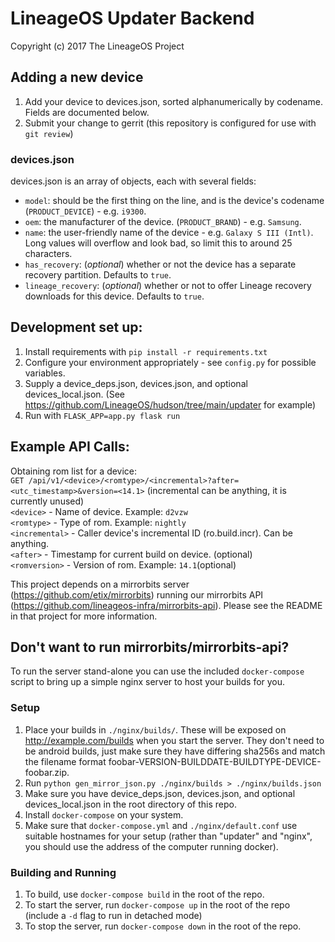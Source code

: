 LineageOS Updater Backend
=======================
Copyright (c) 2017 The LineageOS Project<br>

Adding a new device
---
1. Add your device to devices.json, sorted alphanumerically by codename. Fields are documented below.
2. Submit your change to gerrit (this repository is configured for use with `git review`)

### devices.json
devices.json is an array of objects, each with several fields:

* `model`: should be the first thing on the line, and is the device's codename (`PRODUCT_DEVICE`) - e.g. `i9300`.
* `oem`: the manufacturer of the device. (`PRODUCT_BRAND`) - e.g. `Samsung`.
* `name`: the user-friendly name of the device - e.g. `Galaxy S III (Intl)`. Long values will overflow and look bad,
so limit this to around 25 characters.
* `has_recovery`: (*optional*) whether or not the device has a separate recovery partition. Defaults to `true`.
* `lineage_recovery`: (*optional*) whether or not to offer Lineage recovery downloads for this device. Defaults to `true`.

Development set up:
---
1. Install requirements with `pip install -r requirements.txt`
2. Configure your environment appropriately - see `config.py` for possible variables.
3. Supply a device_deps.json, devices.json, and optional devices_local.json. (See https://github.com/LineageOS/hudson/tree/main/updater for example) 
4. Run with `FLASK_APP=app.py flask run`


Example API Calls:
---
Obtaining rom list for a device:<br>
`GET /api/v1/<device>/<romtype>/<incremental>?after=<utc_timestamp>&version=<14.1>` (incremental can be anything, it is currently unused)<br>
`<device>` - Name of device. Example: `d2vzw`<br>
`<romtype>` - Type of rom. Example: `nightly`<br>
`<incremental>` - Caller device's incremental ID (ro.build.incr). Can be anything. <br>
`<after>` - Timestamp for current build on device. (optional) <br>
`<romversion>` - Version of rom. Example: `14.1`(optional)<br>


This project depends on a mirrorbits server (https://github.com/etix/mirrorbits) running our mirrorbits API (https://github.com/lineageos-infra/mirrorbits-api). Please see the README in that project for more information.

Don't want to run mirrorbits/mirrorbits-api?
---
To run the server stand-alone you can use the included `docker-compose` script to bring up a simple nginx server to host your builds for you.  

### Setup
1. Place your builds in `./nginx/builds/`. These will be exposed on http://example.com/builds when you start the server. They don't need to be android builds, just make sure they have differing sha256s and match the filename format foobar-VERSION-BUILDDATE-BUILDTYPE-DEVICE-foobar.zip.
2. Run `python gen_mirror_json.py ./nginx/builds > ./nginx/builds.json`
3. Make sure you have device_deps.json, devices.json, and optional devices_local.json in the root directory of this repo.
4. Install `docker-compose` on your system.
5. Make sure that `docker-compose.yml` and `./nginx/default.conf` use suitable hostnames for your setup (rather than "updater" and "nginx", you should use the address of the computer running docker).

### Building and Running
1. To build, use `docker-compose build` in the root of the repo.
2. To start the server, run `docker-compose up` in the root of the repo (include a `-d` flag to run in detached mode)
3. To stop the server, run `docker-compose down` in the root of the repo.
